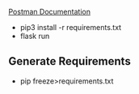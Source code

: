 [Postman Documentation](https://bold-meadow-2175.postman.co/workspace/My-Workspace~45d98b13-c6dd-4925-8edd-73388f4ce4ee/documentation/7779930-7e13355d-d751-4abd-9ec7-afac3f30d261 "Wine Postman")

- pip3 install -r requirements.txt
- flask run

## Generate Requirements

- pip freeze>requirements.txt
